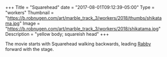 +++
Title = "Squarehead"
date = "2017-08-01T09:12:39-05:00"
Type = "workers"
Thumbnail = "https://b.robnugen.com/art/marble_track_3/workers/2018/thumbs/shikatama.jpg"
Image = "https://b.robnugen.com/art/marble_track_3/workers/2018/shikatama.jpg"
Description = "yellow body; squareish head"
+++

The movie starts with Squarehead walking backwards, leading [Rabby](/workers/rabby/) forward with the stage.